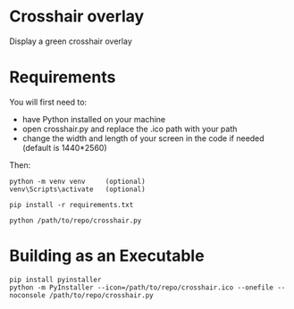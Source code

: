 # Crosshair overlay
Display a green crosshair overlay

# Requirements
You will first need to:
* have Python installed on your machine
* open crosshair.py and replace the .ico path with your path
* change the width and length of your screen in the code if needed (default is 1440*2560)

Then:

    python -m venv venv     (optional)
    venv\Scripts\activate   (optional)
    
    pip install -r requirements.txt
    
    python /path/to/repo/crosshair.py


# Building as an Executable
    pip install pyinstaller
    python -m PyInstaller --icon=/path/to/repo/crosshair.ico --onefile --noconsole /path/to/repo/crosshair.py
